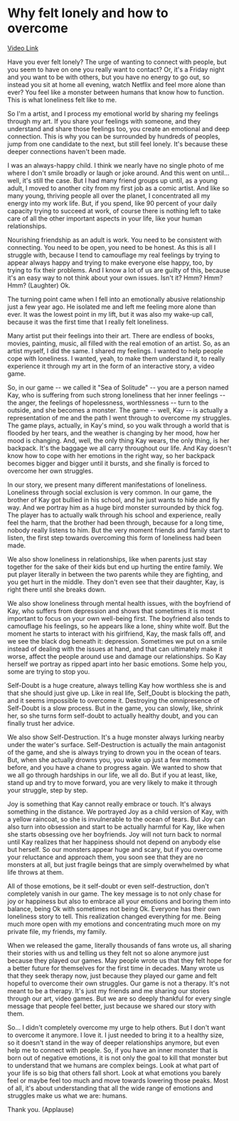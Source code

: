 # Why felt lonely and how to overcome

[Video Link](https://www.bilibili.com/video/BV1iT4y1w7gW)

Have you ever felt lonely? The urge of wanting to connect with people,
but you seem to have on one you really want to contact? 
Or, it's a Friday night and you want to be with others, 
but you have no energy to go out, so instead you sit at home all evening,
watch Netflix and feel more alone than ever?
You feel like a monster between humans that know how to function.
This is what loneliness felt like to me.

So I'm a artist, and I process my emotional world by sharing my feelings through my art.
If you share your feelings with someone, and they understand and share those feelings too,
you create an emotional and deep connection. This is why you can be surrounded by hundreds of peoples,
jump from one candidate to the next, but still feel lonely.
It's because these deeper connections haven't been made.

I was an always-happy child. I think we nearly have no single photo of me 
where I don't smile broadly or laugh or joke around. And this went on until... well, it's still the case.
But I had many friend groups up until, as  a young adult, I moved to another city from my first job as a comic artist.
And like so many young, thriving people all over the planet, I concentrated all my energy into my work life.
But, if you spend, like 90 percent of your daily capacity trying to succeed at work, 
of course there is nothing left to take care of all the other important aspects in your life, like your human relationships.

Nourishing friendship as an adult is work. You need to be consistent with connecting.
You need to be open, you need to be honest. As this is all I struggle with,
because I tend to camouflage my real feelings by trying to appear always happy and trying to make everyone else happy, too,
by trying to fix their problems. And I know a lot of us are guilty of this,
because it's an easy way to not think about your own issues. Isn't it? Hmm? Hmm? Hmm?
(Laughter) Ok.

The turning point came when I fell into an emotionally abusive relationship
just a few year ago. He isolated me and left me feeling more alone than ever.
It was the lowest point in my lift, but it was also my wake-up call, 
because it was the first time that I really felt loneliness.

Many artist put their feelings into their art. There are endless of books, movies, painting, music,
all filled with the real emotion of an artist. So, as an artist myself, I did the same.
I shared my feelings. I wanted to help people cope with loneliness.
I wanted, yeah, to make them understand it, to really experience it through my art 
in the form of an interactive story, a video game.

So, in our game -- we called it "Sea of Solitude" -- you are a person named Kay,
who is suffering from such strong loneliness that her inner feelings -- the anger, the feelings of hopelessness, worthlessness --
turn to the outside, and she becomes a monster. The game -- well, Kay -- is actually a representation of me
and the path I went through to overcome my struggles. The game plays, actually, in Kay's mind, 
so you walk through a world that is flooded by her tears, and the weather is changing by her mood,
how her mood is changing. And, well, the only thing Kay wears, the only thing, is her backpack.
It's the baggage we all carry throughout our life. And Kay doesn't know how to cope with her emotions in the right way,
so her backpack becomes bigger and bigger until it bursts, and she finally is forced to overcome her own struggles.

In our story, we present many different manifestations of loneliness. Loneliness through social exclusion is very common.
In our game, the brother of Kay got bullied in his school, and he just wants to hide and fly way.
And we portray him as a huge bird monster surrounded by thick fog.
The player has to actually walk through his school and experience, really feel the harm, that the brother had been through,
because for a long time, nobody really listens to him. But the very moment friends and family start to listen,
the first step towards overcoming this form of loneliness had been made.

We also show loneliness in relationships, like when parents just stay together for the sake of their kids
but end up hurting the entire family. We put player literally in between the two parents while they are fighting,
and you get hurt in the middle. They don't even see that their daughter, Kay, is right there until she breaks down.

We also show loneliness through mental health issues, with the boyfriend of Kay, who suffers from depression and 
shows that sometimes it is most important to focus on your own well-being first.
The boyfriend also tends to camouflage his feelings, so he appears like a lone, shiny white wolf.
But the moment he starts to interact with his girlfriend, Kay,
the mask falls off, and we see the black dog beneath it: depression. Sometimes we put on a smile instead of 
dealing with the issues at hand, and that can ultimately make it worse, affect the people around use and damage our relationships.
So Kay herself we portray as ripped apart into her basic emotions. Some help you, some are trying to stop you.

Self-Doubt is a huge creature, always telling Kay how worthless she is and that she should just give up.
Like in real life, Self_Doubt is blocking the path, and it seems impossible to overcome it.
Destroying the omnipresence of Self-Doubt is a slow process. But in the game, you can slowly, like, shrink her,
so she turns form self-doubt to actually healthy doubt, and you can finally trust her advice.

We also show Self-Destruction. It's a huge monster always lurking nearby under the water's surface.
Self-Destruction is actually the main antagonist of the game, and she is always trying to drown you in the ocean of tears.
But, when she actually drowns you, you wake up just a few moments before, 
and you have a chane to progress again. We wanted to show that we all go through hardships in our life, we all do.
But if you at least, like, stand up and try to move forward, you are very likely to make it through your struggle, step by step.

Joy is something that Kay cannot really embrace or touch. It's always something in the distance.
We portrayed Joy as a child version of Kay, with  a yellow raincoat, so she is invulnerable to the ocean of tears.
But Joy can also turn into obsession and start to be actually harmful for Kay,
like when she starts obsessing ove her boyfriends. Joy will not turn back to normal until Kay realizes that
her happiness should not depend on anybody else but herself. So our monsters appear huge and scary, but if you overcome
your reluctance and approach them, you soon see that they are no monsters at all, but just fragile beings that are simply overwhelmed
by what life throws at them.

All of those emotions, be it self-doubt or even self-destruction, don't completely vanish in our game.
The key message is to not only chase for joy or happiness but also to embrace all your emotions and boring them into balance,
being Ok with sometimes not being Ok. Everyone has their own loneliness story to tell.
This realization changed everything for me. Being much more open with my emotions and concentrating much more on my private file,
my friends, my family.

When we released the game, literally thousands of fans wrote us, all sharing their stories with us
and telling us they felt not so alone anymore just because they played our games.
May people wrote us that they felt hope for a better future for themselves for the first time in decades.
Many wrote us that they seek therapy now, just because they played our game and felt hopeful to overcome their own struggles.
Our game is not a therapy. It's not meant to be a therapy. It's just my friends and me sharing our 
stories through our art, video games. But we are so deeply thankful for every single message
that people feel better, just because we shared our story with them.

So... I didn't completely overcome my urge to help others. But I don't want to overcome it anymore. I love it.
I just needed to bring it to a healthy size, so it doesn't stand in the way of deeper relationships anymore, 
but even help me to connect with people. So, if you have an inner monster that is born out of negative emotions, 
it is not only the goal to kill that monster but to understand that we humans are complex beings.
Look at what part of your life is so big that others fall short.
Look at what emotions you barely feel or maybe feel too much and move towards lowering those peaks. 
Most of all, it's about understanding that all the wide range of emotions and struggles make us what we are: humans.

Thank you.
(Applause)



